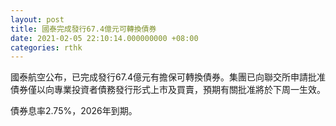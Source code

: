 ```yaml
---
layout: post
title: 國泰完成發行67.4億元可轉換債券
date: 2021-02-05 22:10:14.000000000 +08:00
categories: rthk
---
```


國泰航空公布，已完成發行67.4億元有擔保可轉換債券。集團已向聯交所申請批准債券僅以向專業投資者債務發行形式上市及買賣，預期有關批准將於下周一生效。

債券息率2.75%，2026年到期。
